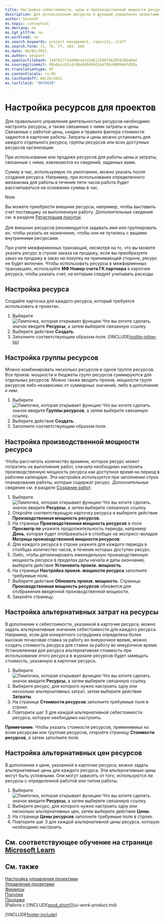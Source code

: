 ```yaml
---
title: Настройка себестоимости, цены и производственной мощности ресурса
description: Для использования ресурсов и функций управления проектами необходимо определить себестоимость и цены для отдельных ресурсов и групп ресурсов, а также задать производственную мощность ресурсов.
author: SorenGP
ms.topic: conceptual
ms.devlang: na
ms.tgt_pltfrm: na
ms.workload: na
ms.search.keywords: project management, capacity, staff
ms.search.form: 72, 76, 77, 203, 204
ms.date: 04/01/2021
ms.author: edupont
ms.openlocfilehash: 1447627f14d08e1e432d613298f4b29592864d4d
ms.sourcegitcommit: 00a8acc82cdc90e0d0db9d1a4f98a908944fd50a
ms.translationtype: HT
ms.contentlocale: ru-RU
ms.lasthandoff: 06/29/2022
ms.locfileid: "9078938"
---
```

# <a name="set-up-resources-for-projects"></a>Настройка ресурсов для проектов

Для правильного управления деятельностью ресурсов необходимо настроить ресурсы, а также связанные с ними затраты и цены. Связанные с работой цены, скидки и правила фактора стоимости задаются в карточке работы. Затраты и цены можно установить для каждого отдельного ресурса, группы ресурсов или всех доступных ресурсов организации.

При использовании или продаже ресурсов для работы цены и затраты, связанные с ними, извлекаются из сведений, заданных вами.

Сумму в час, используемую по умолчанию, можно указать после создания ресурса. Например, при использовании определенного механизма для работы в течение пяти часов работа будет рассчитываться на основании суммы в час.

> [!NOTE]
> Вы можете приобрести внешние ресурсы, например, чтобы выставить счет поставщику за выполненную работу. Дополнительные сведения см. в разделе [Регистрация покупок](purchasing-how-record-purchases.md).<br /><br />
> Для внешних ресурсов рекомендуется задавать имя или группировать их, чтобы указать их назначение, чтобы они не путались с вашими внутренними ресурсами.
>  
> При учете межфирменных транзакций, несмотря на то, что вы можете указать ресурс в строке заказа на продажу, если вы преобразуете заказ на продажу в заказ на покупку на принимающей стороне, ресурс не будет включен. Чтобы использовать ресурсы в межфирменных транзакциях, используйте **МФ Номер счета ГК партнера** в карточке ресурса, чтобы указать счет, на которым следует учитывать расходы.

## <a name="to-set-up-a-resource"></a>Настройка ресурса

Создайте карточки для каждого ресурса, который требуется использовать в проектах.

1. Выберите ![Лампочка, которая открывает функцию Что вы хотите сделать.](media/ui-search/search_small.png "Что вы хотите сделать") значок введите **Ресурсы**, а затем выберите связанную ссылку.
2. Выберите действие **Создать**.
3. Заполните соответствующим образом поля. [!INCLUDE[tooltip-inline-tip](includes/tooltip-inline-tip_md.md)]  

## <a name="to-set-up-a-resource-group"></a>Настройка группы ресурсов

Можно комбинировать несколько ресурсов в одной группе ресурсов. Все произв. мощности и бюджеты групп ресурсов суммируются для отдельных ресурсов. Можно также вводить произв. мощности групп ресурсов либо независимо от суммарных значений, либо в дополнение к ним.

1. Выберите ![Лампочка, которая открывает функцию Что вы хотите сделать.](media/ui-search/search_small.png "Что вы хотите сделать") значок введите **Группы ресурсов**, а затем выберите связанную ссылку.
2. Выберите действие **Создать**.
3. Заполните соответствующим образом поля.

## <a name="to-set-capacity-for-a-resource"></a>Настройка производственной мощности ресурса

Чтобы рассчитать количество времени, которое ресурс может потратить на выполнение работ, сначала необходимо настроить производственную мощность ресурса как доступное время на период в рабочем календаре. Эта настройка используется при заполнении строк планирования работы, которые содержат ресурс. Дополнительные сведения см. в разделе [Создание работ](projects-how-create-jobs.md).

1. Выберите ![Лампочка, которая открывает функцию Что вы хотите сделать.](media/ui-search/search_small.png "Что вы хотите сделать") значок введите **Ресурсы**, а затем выберите связанную ссылку.
2. Откройте соответствующую карточку ресурса и выберите действие **Производственная мощность ресурсов**.
3. На странице **Производственная мощность ресурсов** в поле **Просмотр по** укажите продолжительность периода, например **День**, которая будет отображаться в столбцах на экспресс-вкладке **Матрица производственной мощности ресурсов**.
4. Для каждого ресурса в строке укажите для каждого периода в столбцах количество часов, в течение которых доступен ресурс.
5. Либо, чтобы детализировать еженедельную производственную мощность ресурса в пределах даты начала и даты окончания, выберите действие **Установить произв. мощность**.
6. На странице **Настройка произв. мощности ресурса** заполните требуемые поля.
7. Выберите действие **Обновить произв. мощность**. Страница **Производственная мощность ресурсов** обновится для отображения введенной производственной мощности.
8. Закройте страницу.

## <a name="to-set-up-alternate-resource-costs"></a>Настройка альтернативных затрат на ресурсы

В дополнение к себестоимости, указанной в карточке ресурса, можно задать альтернативные значения себестоимости для каждого ресурса. Например, если для конкретного сотрудника определена более высокая почасовая ставка за работу во внеурочное время, можно создать стоимость ресурса для ставки за работу во внеурочное время. Установленная для ресурса альтернативная стоимость при использовании этого ресурса в журнале ресурсов будет замещать стоимость, указанную в карточке ресурса.

1. Выберите ![Лампочка, которая открывает функцию Что вы хотите сделать.](media/ui-search/search_small.png "Что вы хотите сделать") значок введите **Ресурсы**, а затем выберите связанную ссылку.  
2. Выберите ресурс, для которого нужно настроить одну или несколько альтернативных затрат, затем выберите действие **Затраты**.  
3. На странице **Стоимости ресурсов** заполните требуемые поля в строке.  
4. Повторите шаг 3 для каждой альтернативной себестоимости ресурса, которую необходимо настроить.

**Примечание**. Чтобы указать стоимости ресурсов, применяемых ко всем ресурсам или группам ресурсов, откройте страницу **Стоимости ресурсов**, а затем заполните поля.

## <a name="to-set-up-alternate-resource-prices"></a>Настройка альтернативных цен ресурсов

В дополнение к цене, указанной в карточке ресурса, можно задать альтернативные цены для каждого ресурса. Эти альтернативные цены могут быть условными. Они могут зависеть от того, используются ли ресурсы с определенной работой или типом работы.

1. Выберите ![Лампочка, которая открывает функцию Что вы хотите сделать.](media/ui-search/search_small.png "Что вы хотите сделать") значок введите **Ресурсы**, а затем выберите связанную ссылку.
2. Выберите ресурс, для которого нужно настроить одну или несколько альтернативных цен, затем выберите действие **Цены**.
3. На странице **Цены ресурсов** заполните требуемые поля в строке.
4. Повторите шаг 3 для каждой альтернативной цены ресурса, которую необходимо настроить.

## <a name="see-related-training-at-microsoft-learn"></a>См. соответствующее обучение на странице [Microsoft Learn](/learn/paths/set-up-jobs-resources/)

## <a name="see-also"></a>См. также

[Настройка управления проектами](projects-setup-projects.md)  
[Управление проектами](projects-manage-projects.md)  
[Финансы](finance.md)  
[Покупки](purchasing-manage-purchasing.md)  
[Продажи](sales-manage-sales.md)  
[Работа с [!INCLUDE[prod_short](includes/prod_short.md)]](ui-work-product.md)  


[!INCLUDE[footer-include](includes/footer-banner.md)]